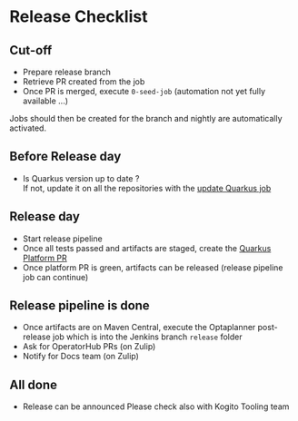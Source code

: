 # Release Checklist

## Cut-off

- Prepare release branch
- Retrieve PR created from the job
- Once PR is merged, execute `0-seed-job` (automation not yet fully available ...)

Jobs should then be created for the branch and nightly are automatically activated.

## Before Release day

- Is Quarkus version up to date ?  
  If not, update it on all the repositories with the [update Quarkus job](https://eng-jenkins-csb-business-automation.apps.ocp-c1.prod.psi.redhat.com/job/KIE/job/kogito/job/main/job/tools/job/update-quarkus-all/)

## Release day

- Start release pipeline
- Once all tests passed and artifacts are staged, create the [Quarkus Platform PR](../tools/update-quarkus-platform.sh)
- Once platform PR is green, artifacts can be released (release pipeline job can continue)

## Release pipeline is done

- Once artifacts are on Maven Central, execute the Optaplanner post-release job which is into the Jenkins branch `release` folder
- Ask for OperatorHub PRs (on Zulip)
- Notify for Docs team (on Zulip)

## All done

- Release can be announced
  Please check also with Kogito Tooling team
